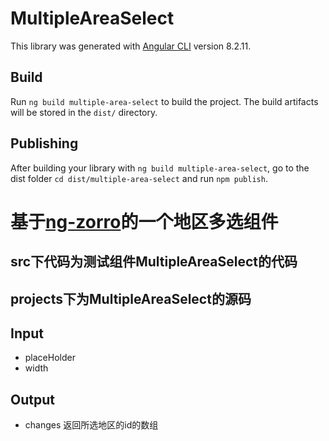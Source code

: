 # MultipleAreaSelect

This library was generated with [Angular CLI](https://github.com/angular/angular-cli) version 8.2.11.

## Build

Run `ng build multiple-area-select` to build the project. The build artifacts will be stored in the `dist/` directory.

## Publishing

After building your library with `ng build multiple-area-select`, go to the dist folder `cd dist/multiple-area-select` and run `npm publish`.

# 基于[ng-zorro](https://ng.ant.design)的一个地区多选组件

## src下代码为测试组件MultipleAreaSelect的代码

## projects下为MultipleAreaSelect的源码

## Input

+ placeHolder
+ width

## Output

+ changes 返回所选地区的id的数组

